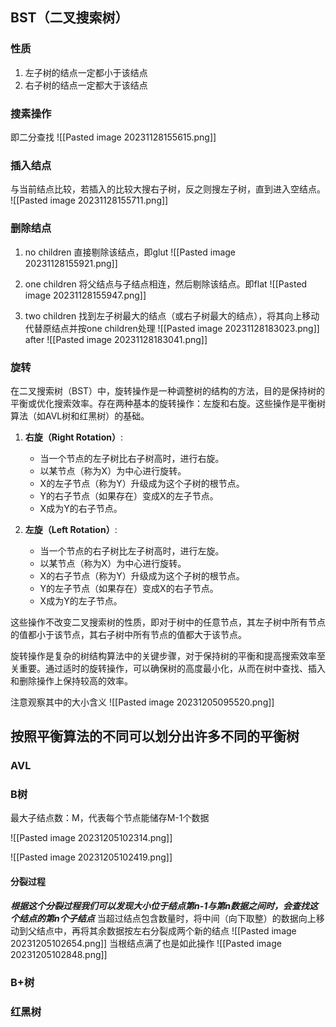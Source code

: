 ## BST（二叉搜索树）
### 性质
1. 左子树的结点一定都小于该结点
2. 右子树的结点一定都大于该结点
### 搜素操作
即二分查找
![[Pasted image 20231128155615.png]]
### 插入结点
与当前结点比较，若插入的比较大搜右子树，反之则搜左子树，直到进入空结点。
![[Pasted image 20231128155711.png]]



### 删除结点

1. no children
直接剔除该结点，即glut
![[Pasted image 20231128155921.png]]

2. one children
将父结点与子结点相连，然后剔除该结点。即flat
![[Pasted image 20231128155947.png]]

3. two children
找到左子树最大的结点（或右子树最大的结点），将其向上移动代替原结点并按one children处理
![[Pasted image 20231128183023.png]]
after
![[Pasted image 20231128183041.png]]
### 旋转
在二叉搜索树（BST）中，旋转操作是一种调整树的结构的方法，目的是保持树的平衡或优化搜索效率。存在两种基本的旋转操作：左旋和右旋。这些操作是平衡树算法（如AVL树和红黑树）的基础。

1. **右旋（Right Rotation）**:
   - 当一个节点的左子树比右子树高时，进行右旋。
   - 以某节点（称为X）为中心进行旋转。
   - X的左子节点（称为Y）升级成为这个子树的根节点。
   - Y的右子节点（如果存在）变成X的左子节点。
   - X成为Y的右子节点。

2. **左旋（Left Rotation）**:
   - 当一个节点的右子树比左子树高时，进行左旋。
   - 以某节点（称为X）为中心进行旋转。
   - X的右子节点（称为Y）升级成为这个子树的根节点。
   - Y的左子节点（如果存在）变成X的右子节点。
   - X成为Y的左子节点。

这些操作不改变二叉搜索树的性质，即对于树中的任意节点，其左子树中所有节点的值都小于该节点，其右子树中所有节点的值都大于该节点。

旋转操作是复杂的树结构算法中的关键步骤，对于保持树的平衡和提高搜索效率至关重要。通过适时的旋转操作，可以确保树的高度最小化，从而在树中查找、插入和删除操作上保持较高的效率。

注意观察其中的大小含义
![[Pasted image 20231205095520.png]]

## 按照平衡算法的不同可以划分出许多不同的平衡树

### AVL

### B树
最大子结点数：M，代表每个节点能储存M-1个数据

![[Pasted image 20231205102314.png]]

![[Pasted image 20231205102419.png]]

#### 分裂过程

***根据这个分裂过程我们可以发现大小位于结点第n-1与第n数据之间时，会查找这个结点的第n个子结点***
当超过结点包含数量时，将中间（向下取整）的数据向上移动到父结点中，再将其余数据按左右分裂成两个新的结点
![[Pasted image 20231205102654.png]]
当根结点满了也是如此操作
![[Pasted image 20231205102848.png]]
### B+树

### 红黑树